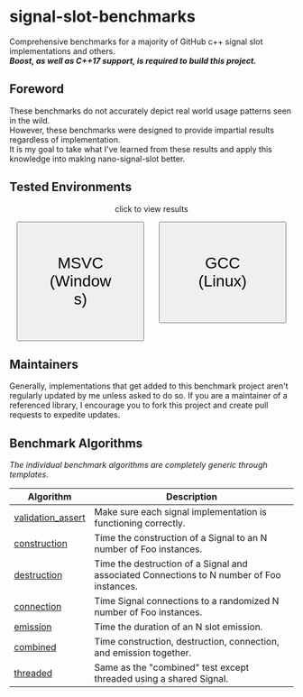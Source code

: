 
# signal-slot-benchmarks

Comprehensive benchmarks for a majority of GitHub c++ signal slot implementations and others.
<br/>
**_Boost, as well as C++17 support, is required to build this project._**

Foreword
--------

These benchmarks do not accurately depict real world usage patterns seen in the wild.
<br/>
However, these benchmarks were designed to provide impartial results regardless of implementation.
<br/>
It is my goal to take what I've learned from these results and apply this knowledge into making nano-signal-slot better.

Tested Environments
-------------------

<div style="text-align:center; margin-bottom:1em;">click to view results</div>
<div style="text-align:center; display:flex;">
	<div style="flex:1;">
    	<a href="https://github.com/NoAvailableAlias/signal-slot-benchmarks/blob/master/results_msvc/README.md">
        	<button type="button" style="padding:2em; cursor:pointer;  font-size:2em; width:90%;">
            	MSVC (Windows)
            </button>
        </a>
	</div>
	<div style="flex:1;">
        <a href="https://github.com/NoAvailableAlias/signal-slot-benchmarks/blob/master/results_gcc/README.md">
            <button type="button" style="padding:2em; cursor:pointer; font-size:2em; width:90%;">
            	GCC (Linux)
            </button>
        </a>
	</div>
</div>

Maintainers
-----------

Generally, implementations that get added to this benchmark project aren't regularly updated by me unless asked to do so.
If you are a maintainer of a referenced library, I encourage you to fork this project and create pull requests to expedite updates.

Benchmark Algorithms
--------------------

_The individual benchmark algorithms are completely generic through templates._

| Algorithm | Description |
| --------- | ----------- |
| [validation_assert](https://github.com/NoAvailableAlias/signal-slot-benchmarks/blob/master/benchmark.hpp#L27) | Make sure each signal implementation is functioning correctly. |
| [construction](https://github.com/NoAvailableAlias/signal-slot-benchmarks/blob/master/benchmark.hpp#L56) | Time the construction of a Signal to an N number of Foo instances. |
| [destruction](https://github.com/NoAvailableAlias/signal-slot-benchmarks/blob/master/benchmark.hpp#L77) | Time the destruction of a Signal and associated Connections to N number of Foo instances. |
| [connection](https://github.com/NoAvailableAlias/signal-slot-benchmarks/blob/master/benchmark.hpp#L105) | Time Signal connections to a randomized N number of Foo instances. |
| [emission](https://github.com/NoAvailableAlias/signal-slot-benchmarks/blob/master/benchmark.hpp#L130) | Time the duration of an N slot emission. |
| [combined](https://github.com/NoAvailableAlias/signal-slot-benchmarks/blob/master/benchmark.hpp#L157) | Time construction, destruction, connection, and emission together. |
| [threaded](https://github.com/NoAvailableAlias/signal-slot-benchmarks/blob/master/benchmark.hpp#L182) | Same as the "combined" test except threaded using a shared Signal. |
<br/>
